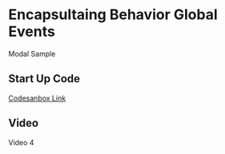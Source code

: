 # Encapsultaing Behavior Global Events

Modal Sample

## Start Up Code

[Codesanbox Link](https://codesandbox.io/s/1v1o4lvp9j?from-embed)

##  Video

Video 4
